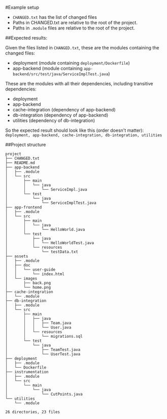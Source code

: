 #Example setup

* `CHANGED.txt` has the list of changed files
* Paths in CHANGED.txt are relative to the root of the project.
* Paths in `.module` files are relative to the root of the project.

##Expected results:

Given the files listed in `CHANGED.txt`, these are the modules containing the changed files:
 * deployment (module containing `deployment/Dockerfile`)
 * app-backend (module containing `app-backend/src/test/java/ServiceImplTest.java`)

These are the modules with all their dependencies, including transitive dependencies:
 * deployment
 * app-backend
 * cache-integration (dependency of app-backend)
 * db-integration (dependency of app-backend)
 * utilities (dependency of db-integration)

So the expected result should look like this (order doesn't matter):
`deployment, app-backend, cache-integration, db-integration, utilities`

##Project structure
```
project
├── CHANGED.txt
├── README.md
├── app-backend
│   ├── .module
│   └── src
│       ├── main
│       │   └── java
│       │       └── ServiceImpl.java
│       └── test
│           └── java
│               └── ServiceImplTest.java
├── app-frontend
│   ├── .module
│   └── src
│       ├── main
│       │   └── java
│       │       └── HelloWorld.java
│       └── test
│           ├── java
│           │   └── HelloWorldTest.java
│           └── resources
│               └── testData.txt
├── assets
│   ├── .module
│   ├── doc  
│   │   └── user-guide
│   │       └── index.html
│   └── images
│       ├── back.png
│       └── home.png
├── cache-integration
│   └── .module
├── db-integration
│   ├── .module
│   └── src
│       ├── main
│       │   ├── java
│       │   │   ├── Team.java
│       │   │   └── User.java
│       │   └── resources
│       │       └── migrations.sql
│       └── test
│           └── java
│               ├── TeamTest.java
│               └── UserTest.java
├── deployment
│   ├── .module
│   └── Dockerfile
├── instrumentation
│   ├── .module
│   └── src
│       └── main
│           └── java
│               └── CutPoints.java
└── utilities
    └── .module

26 directories, 23 files
```
